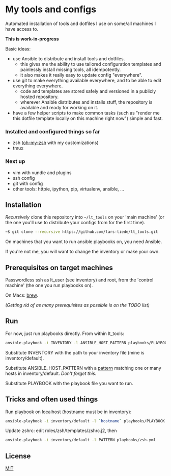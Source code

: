 # My tools and configs

Automated installation of tools and dotfiles I use on some/all machines I have access to.

**This is work-in-progress**

Basic ideas:
- use Ansible to distribute and install tools and dotfiles.
  - this gives me the ability to use tailored configuration templates and painlessly install missing tools, all idempotently.
  - it also makes it really easy to update config "everywhere".
- use git to make everything available everywhere, and to be able to edit everything everywhere.
  - code and templates are stored safely and versioned in a publicly hosted repository.
  - wherever Ansible distributes and installs stuff, the repository is available and ready for working on it.
- have a few helper scripts to make common tasks (such as "render me this dotfile template locally on this machine right now") simple and fast.

### Installed and configured things so far

- zsh ([oh-my-zsh](http://ohmyz.sh/) with my customizations)
- tmux

### Next up

- vim with vundle and plugins
- ssh config
- git with config
- other tools: httpie, ipython, pip, virtualenv, ansible, ...


## Installation

*Recursively* clone this repository into `~/lt_tools` on your 'main machine' (or the one you'll use to distribute your configs from for the first time).

```sh
~$ git clone --recursive https://github.com/lars-tiede/lt_tools.git
```

On machines that you want to run ansible playbooks on, you need Ansible.

If you're not me, you will want to change the inventory or make your own.


## Prerequisites on target machines

Passwordless ssh as lt\_user (see inventory) and root, from the 'control machine' (the one you run playbooks on).

On Macs: [brew](http://brew.sh/).

*(Getting rid of as many prerequisites as possible is on the TODO list)*


## Run

For now, just run playbooks directly. From within lt\_tools:

```bash
ansible-playbook -i INVENTORY -l ANSIBLE_HOST_PATTERN playbooks/PLAYBOOK
```

Substitute INVENTORY with the path to your inventory file (mine is inventory/default).

Substitute ANSIBLE\_HOST\_PATTERN with a [pattern](http://docs.ansible.com/intro_patterns.html) matching one or many hosts in inventory/default. *Don't forget this*.

Substitute PLAYBOOK with the playbook file you want to run.


## Tricks and often used things

Run playbook on localhost (hostname must be in inventory):
```sh
ansible-playbook -i inventory/default -l `hostname` playbooks/PLAYBOOK
```

Update zshrc: edit roles/zsh/templates/zshrc.j2, then
```sh
ansible-playbook -i inventory/default -l PATTERN playbooks/zsh.yml
```


## License

[MIT](LICENSE.txt)
